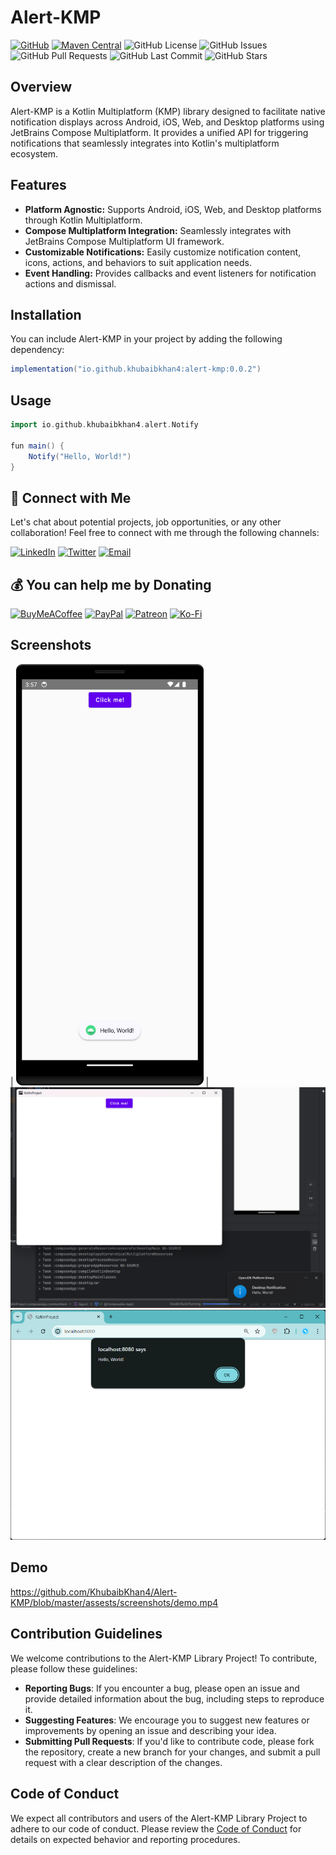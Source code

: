 # Alert-KMP

[![GitHub](https://img.shields.io/badge/official_project-not_official-red.svg)](https://confluence.jetbrains.com/display/ALL/JetBrains+on+GitHub)
[![Maven Central](https://img.shields.io/maven-central/v/io.github.khubaibkhan4/alert-kmp.svg?label=Maven%20Central)](https://search.maven.org/artifact/io.github.khubaibkhan4/alert-kmp)
![GitHub License](https://img.shields.io/github/license/KhubaibKhan4/Alert-KMP)
![GitHub Issues](https://img.shields.io/github/issues/KhubaibKhan4/Alert-KMP)
![GitHub Pull Requests](https://img.shields.io/github/issues-pr/KhubaibKhan4/Alert-KMP)
![GitHub Last Commit](https://img.shields.io/github/last-commit/KhubaibKhan4/Alert-KMP)
![GitHub Stars](https://img.shields.io/github/stars/KhubaibKhan4/Alert-KMP?style=social)

## Overview

Alert-KMP is a Kotlin Multiplatform (KMP) library designed to facilitate native notification displays across Android, iOS, Web, and Desktop platforms using JetBrains Compose Multiplatform. It provides a unified API for triggering notifications that seamlessly integrates into Kotlin's multiplatform ecosystem.

## Features

- **Platform Agnostic:** Supports Android, iOS, Web, and Desktop platforms through Kotlin Multiplatform.
- **Compose Multiplatform Integration:** Seamlessly integrates with JetBrains Compose Multiplatform UI framework.
- **Customizable Notifications:** Easily customize notification content, icons, actions, and behaviors to suit application needs.
- **Event Handling:** Provides callbacks and event listeners for notification actions and dismissal.

## Installation

You can include Alert-KMP in your project by adding the following dependency:

```groovy
implementation("io.github.khubaibkhan4:alert-kmp:0.0.2")
```

## Usage
```groovy
import io.github.khubaibkhan4.alert.Notify

fun main() {
    Notify("Hello, World!")
}
```

## 🤝 Connect with Me

Let's chat about potential projects, job opportunities, or any other collaboration! Feel free to connect with me through the following channels:

[![LinkedIn](https://img.shields.io/badge/LinkedIn-Connect-blue?style=for-the-badge&logo=linkedin)](https://www.linkedin.com/in/khubaibkhandev)
[![Twitter](https://img.shields.io/badge/Twitter-Follow-blue?style=for-the-badge&logo=twitter)](https://twitter.com/codespacepro)
[![Email](https://img.shields.io/badge/Email-Drop%20a%20Message-red?style=for-the-badge&logo=gmail)](mailto:18.bscs.803@gmail.com)

  ## 💰 You can help me by Donating
  [![BuyMeACoffee](https://img.shields.io/badge/Buy%20Me%20a%20Coffee-ffdd00?style=for-the-badge&logo=buy-me-a-coffee&logoColor=black)](https://buymeacoffee.com/khubaibkhan) [![PayPal](https://img.shields.io/badge/PayPal-00457C?style=for-the-badge&logo=paypal&logoColor=white)](https://paypal.me/18.bscs) [![Patreon](https://img.shields.io/badge/Patreon-F96854?style=for-the-badge&logo=patreon&logoColor=white)](https://patreon.com/MuhammadKhubaibImtiaz) [![Ko-Fi](https://img.shields.io/badge/Ko--fi-F16061?style=for-the-badge&logo=ko-fi&logoColor=white)](https://ko-fi.com/muhammadkhubaibimtiaz) 

## Screenshots
| <img src="https://github.com/KhubaibKhan4/Alert-KMP/blob/master/assests/screenshots/1.png" alt="Mobile Screenshot" width="300"> |
 ![Screenshot 2](https://github.com/KhubaibKhan4/Alert-KMP/blob/master/assests/screenshots/2.png) 
 ![Screenshot 3](https://github.com/KhubaibKhan4/Alert-KMP/blob/master/assests/screenshots/3.png) 

## Demo
https://github.com/KhubaibKhan4/Alert-KMP/blob/master/assests/screenshots/demo.mp4

  ## Contribution Guidelines
We welcome contributions to the Alert-KMP Library Project! To contribute, please follow these guidelines:

- **Reporting Bugs**: If you encounter a bug, please open an issue and provide detailed information about the bug, including steps to reproduce it.
- **Suggesting Features**: We encourage you to suggest new features or improvements by opening an issue and describing your idea.
- **Submitting Pull Requests**: If you'd like to contribute code, please fork the repository, create a new branch for your changes, and submit a pull request with a clear description of the changes.

## Code of Conduct
We expect all contributors and users of the Alert-KMP Library Project to adhere to our code of conduct. Please review the [Code of Conduct](CODE_OF_CONDUCT.md) for details on expected behavior and reporting procedures.
